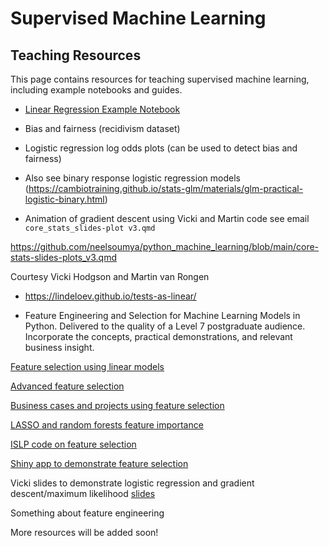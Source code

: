 # Supervised Machine Learning

## Teaching Resources

This page contains resources for teaching supervised machine learning, including example notebooks and guides.

- [Linear Regression Example Notebook](https://github.com/neelsoumya/python_machine_learning/files/linear_regression.ipynb)

- Bias and fairness (recidivism dataset)
  
- Logistic regression log odds plots (can be used to detect bias and fairness)

- Also see binary response logistic regression models (https://cambiotraining.github.io/stats-glm/materials/glm-practical-logistic-binary.html)

- Animation of gradient descent using Vicki and Martin code see email `core_stats_slides-plot v3.qmd`

https://github.com/neelsoumya/python_machine_learning/blob/main/core-stats-slides-plots_v3.qmd

Courtesy Vicki Hodgson and Martin van Rongen

 - https://lindeloev.github.io/tests-as-linear/

- Feature Engineering and Selection for Machine Learning Models in Python. Delivered to the quality of a Level 7 postgraduate audience.  Incorporate the concepts, practical demonstrations, and relevant business insight.

[Feature selection using linear models](https://github.com/neelsoumya/python_machine_learning/blob/main/feature_engineering_linearmodels.ipynb)

[Advanced feature selection](https://github.com/neelsoumya/python_machine_learning/blob/main/feature_selection.ipynb)

[Business cases and projects using feature selection](https://github.com/neelsoumya/python_machine_learning/blob/main/business_cases_feature_engneering.ipynb)

[LASSO and random forests feature importance](https://github.com/neelsoumya/python_machine_learning/blob/main/feature_selection_LASSO_trees.ipynb)

[ISLP code on feature selection](https://github.com/intro-stat-learning/ISLP_labs/blob/stable/Ch06-varselect-lab.ipynb)

[Shiny app to demonstrate feature selection](https://sb2333.shinyapps.io/shiny_feature_selection/)

Vicki slides to demonstrate logistic regression and gradient descent/maximum likelihood [slides](https://github.com/neelsoumya/basic_statistics/blob/master/2025_bbs-stats_VickyHodgson.pptx)


Something about feature engineering


More resources will be added soon!
